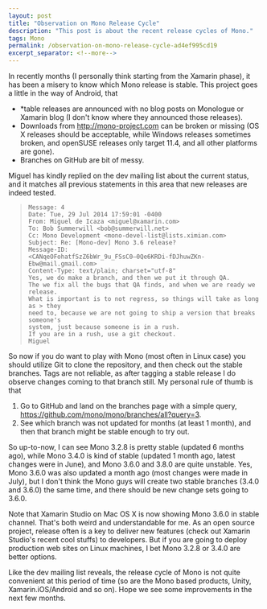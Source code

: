 ```yaml
---
layout: post
title: "Observation on Mono Release Cycle"
description: "This post is about the recent release cycles of Mono."
tags: Mono
permalink: /observation-on-mono-release-cycle-ad4ef995cd19
excerpt_separator: <!--more-->
---
```

In recently months (I personally think starting from the Xamarin phase), it has been a misery to know which Mono release is stable. This project goes a little in the way of Android, that

* *table releases are announced with no blog posts on Monologue or Xamarin blog (I don't know where they announced those releases).
* Downloads from http://mono-project.com can be broken or missing (OS X releases should be acceptable, while Windows releases sometimes broken, and openSUSE releases only target 11.4, and all other platforms are gone).
* Branches on GitHub are bit of messy.
<!--more-->

Miguel has kindly replied on the dev mailing list about the current status, and it matches all previous statements in this area that new releases are indeed tested.

> ``` text
> Message: 4
> Date: Tue, 29 Jul 2014 17:59:01 -0400
> From: Miguel de Icaza <miguel@xamarin.com>
> To: Bob Summerwill <bob@summerwill.net>
> Cc: Mono Development <mono-devel-list@lists.ximian.com>
> Subject: Re: [Mono-dev] Mono 3.6 release?
> Message-ID:
> <CANqeOFohatfSzZ6bWr_9u_FSsC0–0Qe6KRDi-fDJhuwZKn-Ebw@mail.gmail.com>
> Content-Type: text/plain; charset="utf-8"
> Yes, we do make a branch, and then we put it through QA.
> The we fix all the bugs that QA finds, and when we are ready we release.
> What is important is to not regress, so things will take as long as > they
> need to, because we are not going to ship a version that breaks someone's
> system, just because someone is in a rush.
> If you are in a rush, use a git checkout.
> Miguel
> ```

So now if you do want to play with Mono (most often in Linux case) you should utilize Git to clone the repository, and then check out the stable branches. Tags are not reliable, as after tagging a stable release I do observe changes coming to that branch still. My personal rule of thumb is that

1. Go to GitHub and land on the branches page with a simple query, https://github.com/mono/mono/branches/all?query=3.
1. See which branch was not updated for months (at least 1 month), and then that branch might be stable enough to try out.

So up-to-now, I can see Mono 3.2.8 is pretty stable (updated 6 months ago), while Mono 3.4.0 is kind of stable (updated 1 month ago, latest changes were in June), and Mono 3.6.0 and 3.8.0 are quite unstable. Yes, Mono 3.6.0 was also updated a month ago (most changes were made in July), but I don't think the Mono guys will create two stable branches (3.4.0 and 3.6.0) the same time, and there should be new change sets going to 3.6.0.

Note that Xamarin Studio on Mac OS X is now showing Mono 3.6.0 in stable channel. That's both weird and understandable for me. As an open source project, release often is a key to deliver new features (check out Xamarin Studio's recent cool stuffs) to developers. But if you are going to deploy production web sites on Linux machines, I bet Mono 3.2.8 or 3.4.0 are better options.

Like the dev mailing list reveals, the release cycle of Mono is not quite convenient at this period of time (so are the Mono based products, Unity, Xamarin.iOS/Android and so on). Hope we see some improvements in the next few months.
